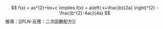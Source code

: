 $$
f(x) = ax^{2}+bx+c \implies f(x) = a\left( x+\frac{b}{2a} \right)^{2} - \frac{b^{2}-4ac}{4a}
$$
推導：[[PLN-反應：二次函數配方]]